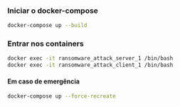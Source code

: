 ### Iniciar o docker-compose

```bash
docker-compose up --build
```

### Entrar nos containers

```bash
docker exec -it ransomware_attack_server_1 /bin/bash
docker exec -it ransomware_attack_client_1 /bin/bash
```

#### Em caso de emergência

```bash
docker-compose up --force-recreate
```
